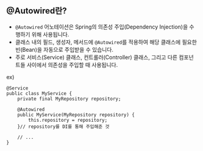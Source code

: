 ## @Autowired란?

- `@Autowired` 어노테이션은 Spring의 의존성 주입(Dependency Injection)을 수행하기 위해 사용됩니다.
- 클래스 내의 필드, 생성자, 메서드에 `@Autowired`를 적용하여 해당 클래스에 필요한 빈(Bean)을 자동으로 주입받을 수 있습니다.
- 주로 서비스(Service) 클래스, 컨트롤러(Controller) 클래스, 그리고 다른 컴포넌트들 사이에서 의존성을 주입할 때 사용됩니다.

ex) 
```
@Service
public class MyService {
    private final MyRepository repository;

    @Autowired
    public MyService(MyRepository repository) {
        this.repository = repository;
    }// repository를 DI를 통해 주입해준 것

    // ...
}

```